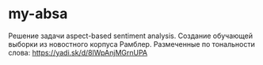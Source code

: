 # my-absa
Решение задачи aspect-based sentiment analysis. Создание обучающей выборки из новостного корпуса Рамблер.
Размеченные по тональности слова: https://yadi.sk/d/8lWpAnjMGrnUPA
